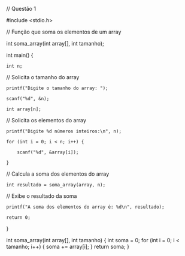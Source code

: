 // Questão 1

#include <stdio.h>

// Função que soma os elementos de um array

int soma_array(int array[], int tamanho);

int main() {

    int n;
    
// Solicita o tamanho do array 

    printf("Digite o tamanho do array: ");
    
    scanf("%d", &n);
    
    int array[n];
    
// Solicita os elementos do array

    printf("Digite %d números inteiros:\n", n);
    
    for (int i = 0; i < n; i++) {
    
        scanf("%d", &array[i]);
        
    }
    
// Calcula a soma dos elementos do array

    int resultado = soma_array(array, n);
    
// Exibe o resultado da soma

    printf("A soma dos elementos do array é: %d\n", resultado);
    
    return 0;
}




int soma_array(int array[], int tamanho) {
    int soma = 0;
    for (int i = 0; i < tamanho; i++) {
        soma += array[i];
    }
    return soma;
}
